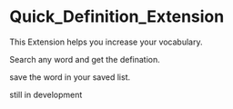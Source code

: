 # Quick_Definition_Extension

This Extension helps you increase your vocabulary.

Search any word and get the defination.

save the word in your saved list.

still in development
